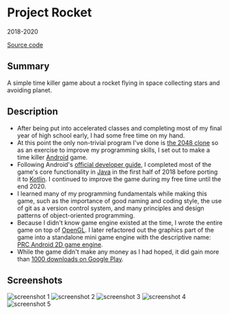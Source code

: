 # Project Rocket
2018-2020

[Source code](https://github.com/chomosuke/ProjectRocketC)

## Summary
A simple time killer game about a rocket flying in space collecting stars and avoiding planet.

## Description
- After being put into accelerated classes and completing most of my final year of high school early, I had some free time on my hand.
- At this point the only non-trivial program I've done is [the 2048 clone](./2048.md) so as an exercise to improve my programming skills, I set out to make a time killer [Android](../skills/android.md) game.
- Following Android's [official developer guide](https://developer.android.com/guide), I completed most of the game's core functionality in [Java](../skills/java.md) in the first half of 2018 before porting it to [Kotlin](../skills/kotlin.md). I continued to improve the game during my free time until the end 2020.
- I learned many of my programming fundamentals while making this game, such as the importance of good naming and coding style, the use of git as a version control system, and many principles and design patterns of object-oriented programming.
- Because I didn't know game engine existed at the time, I wrote the entire game on top of [OpenGL](../skills/opengl.md). I later refactored out the graphics part of the game into a standalone mini game engine with the descriptive name: [PRC Android 2D game engine](./prc-android-2d-game-engine.md).
- While the game didn't make any money as I had hoped, it did gain more than [1000 downloads on Google Play](https://play.google.com/store/apps/details?id=com.chomusukestudio.projectrocketc).

## Screenshots
![screenshot 1](../assets/project-rocket1.webp)
![screenshot 2](../assets/project-rocket2.webp)
![screenshot 3](../assets/project-rocket3.webp)
![screenshot 4](../assets/project-rocket4.webp)
![screenshot 5](../assets/project-rocket5.webp)
